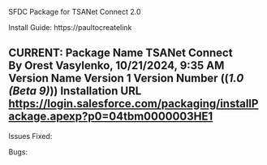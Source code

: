 SFDC Package for TSANet Connect 2.0

Install Guide:  https://paultocreatelink

CURRENT:
Package Name	TSANet Connect	
By	Orest Vasylenko,   10/21/2024, 9:35 AM
Version Name	Version 1
Version Number	((*1.0 (Beta 9)*))
Installation URL	https://login.salesforce.com/packaging/installPackage.apexp?p0=04tbm0000003HE1
--
  
  Issues Fixed:

  Bugs:
